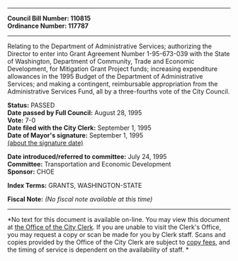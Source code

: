 * * * * *  
  
**Council Bill Number: [](#h0)[](#h2)110815**   
**Ordinance Number: 117787**  
  
* * * * *  
  
Relating to the Department of Administrative Services; authorizing the Director to enter into Grant Agreement Number 1-95-673-039 with the State of Washington, Department of Community, Trade and Economic Development, for Mitigation Grant Project funds; increasing expenditure allowances in the 1995 Budget of the Department of Administrative Services; and making a contingent, reimbursable appropriation from the Administrative Services Fund, all by a three-fourths vote of the City Council.  
  
**Status:** PASSED   
**Date passed by Full Council:** August 28, 1995   
**Vote:** 7-0   
**Date filed with the City Clerk:** September 1, 1995   
**Date of Mayor's signature:** September 1, 1995   
[(about the signature date)](/~public/approvaldate.htm)   
  
  
**Date introduced/referred to committee:** July 24, 1995   
**Committee:** Transportation and Economic Development   
**Sponsor:** CHOE   
  
**Index Terms:** GRANTS, WASHINGTON-STATE  
  
**Fiscal Note:** *(No fiscal note available at this time)*  
  
* * * * *  
  
*No text for this document is available on-line. You may view this document at [the Office of the City Clerk](http://www.seattle.gov/leg/clerk/contactUs.htm). If you are unable to visit the Clerk's Office, you may request a copy or scan be made for you by Clerk staff. Scans and copies provided by the Office of the City Clerk are subject to [copy fees](http://clerk.seattle.gov/~public/clerkfees.htm), and the timing of service is dependent on the availability of staff. *  
  
  
